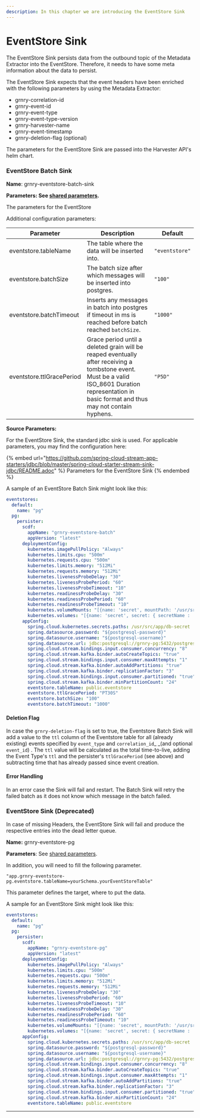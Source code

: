 ```yaml
---
description: In this chapter we are introducing the EventStore Sink
---
```


# EventStore Sink

The EventStore Sink persists data from the outbound topic of the Metadata Extractor into the EventStore. Therefore, it needs to have some meta information about the data to persist.

The EventStore Sink expects that the event headers have been enriched with the following parameters by using the Metadata Extractor:

* grnry-correlation-id 
* grnry-event-id 
* grnry-event-type 
* grnry-event-type-version
* grnry-harvester-name
* grnry-event-timestamp
* grnry-deletion-flag (optional)

The parameters for the EventStore Sink are passed into the Harvester API's helm chart.

### EventStore Batch Sink

**Name**: grnry-eventstore-batch-sink

**Parameters:  **See** **[shared parameters](grnry-components-and-parameters.md)**.**

The parameters for the EventStore 

Additional configuration parameters:

| Parameter                 | Description                                                                                                                                                                                         | Default        |
| ------------------------- | --------------------------------------------------------------------------------------------------------------------------------------------------------------------------------------------------- | -------------- |
| eventstore.tableName      | The table where the data will be inserted into.                                                                                                                                                     | `"eventstore"` |
| eventstore.batchSize      | The batch size after which messages will be inserted into postgres.                                                                                                                                 | `"100"`        |
| eventstore.batchTimeout   | Inserts any messages in batch into postgres if timeout in ms is reached before batch reached `batchSize`.                                                                                           | `"1000"`       |
| eventstore.ttlGracePeriod | Grace period until a deleted grain will be reaped eventually after receiving a tombstone event. Must be a valid ISO\_8601 Duration representation in basic format and thus may not contain hyphens. | `"P5D"`        |

**Source Parameters:**

For the EventStore Sink, the standard jdbc sink is used. For applicable parameters, you may find the configuration here:



{% embed url="https://github.com/spring-cloud-stream-app-starters/jdbc/blob/master/spring-cloud-starter-stream-sink-jdbc/README.adoc" %}
Parameters for the EventStore Sink
{% endembed %}

A sample of an EventStore Batch Sink might look like this:

```yaml
eventstores:
  default:
    name: "pg"
  pg:
    persister:
      scdf:
        appName: "grnry-eventstore-batch"
        appVersion: "latest"
      deploymentConfig:  
        kubernetes.imagePullPolicy: "Always"
        kubernetes.limits.cpu: "500m"
        kubernetes.requests.cpu: "500m"
        kubernetes.limits.memory: "512Mi"
        kubernetes.requests.memory: "512Mi"
        kubernetes.livenessProbeDelay: "30"
        kubernetes.livenessProbePeriod: "60"
        kubernetes.livenessProbeTimeout: "10"
        kubernetes.readinessProbeDelay: "30"
        kubernetes.readinessProbePeriod: "60"
        kubernetes.readinessProbeTimeout: "10"
        kubernetes.volumeMounts: "[{name: 'secret', mountPath: '/usr/src/app/rsa_privatekey.key' , subPath: 'rsa_privatekey.key' , readOnly : 'true' },{name: 'secret', mountPath: '/usr/src/app/rsa_publickey.key' , subPath: 'rsa_publickey.key' , readOnly : 'true' }, {name: 'db-secret', mountPath: '/usr/src/app/db-secret' , readOnly : 'true' }]"
        kubernetes.volumes: "[{name: 'secret', secret: { secretName : 'grnry-base-encryption-token' , defaultMode : '256' }}, {name: 'db-secret', secret: { secretName : 'grnry-pg-credentials' , defaultMode : '256' }}]"
      appConfig:
        spring.cloud.kubernetes.secrets.paths: /usr/src/app/db-secret
        spring.datasource.password: "${postgresql-password}"
        spring.datasource.username: "${postgresql-username}"
        spring.datasource.url: jdbc:postgresql://grnry-pg:5432/postgres?currentSchema=public
        spring.cloud.stream.bindings.input.consumer.concurrency: "8"
        spring.cloud.stream.kafka.binder.autoCreateTopics: "true"
        spring.cloud.stream.bindings.input.consumer.maxAttempts: "1"
        spring.cloud.stream.kafka.binder.autoAddPartitions: "true"
        spring.cloud.stream.kafka.binder.replicationFactor: "3"
        spring.cloud.stream.bindings.input.consumer.partitioned: "true"
        spring.cloud.stream.kafka.binder.minPartitionCount: "24"
        eventstore.tableName: public.eventstore
        eventstore.ttlGracePeriod: "PT30S"
        eventstore.batchSize: "100"
        eventstore.batchTimeout: "1000"
```

#### Deletion Flag

In case the `grnry-deletion-flag` is set to true, the Eventstore Batch Sink will add a value to the `ttl` column of the Eventstore table for all (already existing) events specified by `event_type` and `correlation_id`_ _(and optional `event_id`) . The `ttl` value will be calculated as the total time-to-live, adding the Event Type's `ttl` and the persister's `ttlGracePeriod` (see above) and subtracting time that has already passed since event creation.

#### Error Handling

In an error case the Sink will fail and restart. The Batch Sink will retry the failed batch as it does not know which message in the batch failed.

### EventStore Sink (Deprecated)

In case of missing Headers, the EventStore Sink will fail and produce the respective entries into the dead letter queue.

**Name:** grnry-eventstore-pg

**Parameters**: See [shared parameters](grnry-components-and-parameters.md).

In addition, you will need to fill the following parameter.

```
"app.grnry-eventstore-pg.eventstore.tableName=yourSchema.yourEventStoreTable"
```

This parameter defines the target, where to put the data.

A sample for an EventStore Sink might look like this:

```yaml
eventstores:
  default:
    name: "pg"
  pg:
    persister:
      scdf:
        appName: "grnry-eventstore-pg"
        appVersion: "latest"
      deploymentConfig:  
        kubernetes.imagePullPolicy: "Always"
        kubernetes.limits.cpu: "500m"
        kubernetes.requests.cpu: "500m"
        kubernetes.limits.memory: "512Mi"
        kubernetes.requests.memory: "512Mi"
        kubernetes.livenessProbeDelay: "30"
        kubernetes.livenessProbePeriod: "60"
        kubernetes.livenessProbeTimeout: "10"
        kubernetes.readinessProbeDelay: "30"
        kubernetes.readinessProbePeriod: "60"
        kubernetes.readinessProbeTimeout: "10"
        kubernetes.volumeMounts: "[{name: 'secret', mountPath: '/usr/src/app/rsa_privatekey.key' , subPath: 'rsa_privatekey.key' , readOnly : 'true' },{name: 'secret', mountPath: '/usr/src/app/rsa_publickey.key' , subPath: 'rsa_publickey.key' , readOnly : 'true' }, {name: 'db-secret', mountPath: '/usr/src/app/db-secret' , readOnly : 'true' }]"
        kubernetes.volumes: "[{name: 'secret', secret: { secretName : 'grnry-base-encryption-token' , defaultMode : '256' }}, {name: 'db-secret', secret: { secretName : 'grnry-pg-credentials' , defaultMode : '256' }}]"
      appConfig:
        spring.cloud.kubernetes.secrets.paths: /usr/src/app/db-secret
        spring.datasource.password: "${postgresql-password}"
        spring.datasource.username: "${postgresql-username}"
        spring.datasource.url: jdbc:postgresql://grnry-pg:5432/postgres?currentSchema=public
        spring.cloud.stream.bindings.input.consumer.concurrency: "8"
        spring.cloud.stream.kafka.binder.autoCreateTopics: "true"
        spring.cloud.stream.bindings.input.consumer.maxAttempts: "1"
        spring.cloud.stream.kafka.binder.autoAddPartitions: "true"
        spring.cloud.stream.kafka.binder.replicationFactor: "3"
        spring.cloud.stream.bindings.input.consumer.partitioned: "true"
        spring.cloud.stream.kafka.binder.minPartitionCount: "24"
        eventstore.tableName: public.eventstore
```

****
